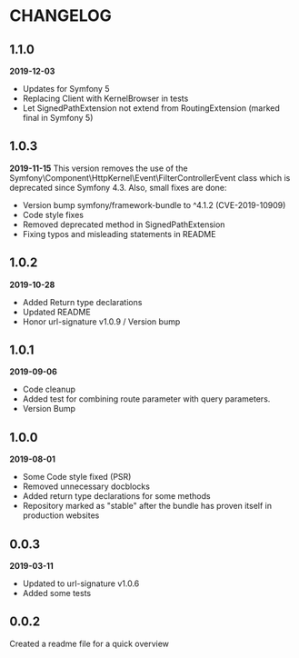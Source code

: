 # CHANGELOG #
## 1.1.0
**2019-12-03**
* Updates for Symfony 5
* Replacing Client with KernelBrowser in tests
* Let SignedPathExtension not extend from RoutingExtension (marked final in Symfony 5)

## 1.0.3
**2019-11-15**
This version removes the use of the Symfony\Component\HttpKernel\Event\FilterControllerEvent class which is deprecated since Symfony 4.3. Also, small fixes are done:
- Version bump symfony/framework-bundle to ^4.1.2 (CVE-2019-10909)
- Code style fixes
- Removed deprecated method in SignedPathExtension
- Fixing typos and misleading statements in README

## 1.0.2
**2019-10-28**
* Added Return type declarations
* Updated README
* Honor url-signature v1.0.9 / Version bump

## 1.0.1
**2019-09-06**
* Code cleanup
* Added test for combining route parameter with query parameters.
* Version Bump

## 1.0.0
**2019-08-01**
* Some Code style fixed (PSR)
* Removed unnecessary docblocks
* Added return type declarations for some methods
* Repository marked as "stable" after the bundle has proven itself in production websites

## 0.0.3
**2019-03-11**
* Updated to url-signature v1.0.6
* Added some tests

## 0.0.2
Created a readme file for a quick overview